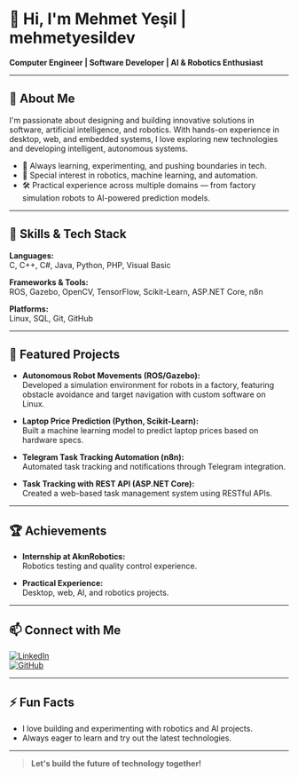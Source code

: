 # 👋 Hi, I'm Mehmet Yeşil | mehmetyesildev

**Computer Engineer | Software Developer | AI & Robotics Enthusiast**

---

## 🚀 About Me

I'm passionate about designing and building innovative solutions in software, artificial intelligence, and robotics. With hands-on experience in desktop, web, and embedded systems, I love exploring new technologies and developing intelligent, autonomous systems.

- 🌱 Always learning, experimenting, and pushing boundaries in tech.
- 🤖 Special interest in robotics, machine learning, and automation.
- 🛠️ Practical experience across multiple domains — from factory simulation robots to AI-powered prediction models.

---

## 🧠 Skills & Tech Stack

**Languages:**  
C, C++, C#, Java, Python, PHP, Visual Basic

**Frameworks & Tools:**  
ROS, Gazebo, OpenCV, TensorFlow, Scikit-Learn, ASP.NET Core, n8n

**Platforms:**  
Linux, SQL, Git, GitHub

---

## 🌟 Featured Projects

- **Autonomous Robot Movements (ROS/Gazebo):**  
  Developed a simulation environment for robots in a factory, featuring obstacle avoidance and target navigation with custom software on Linux.

- **Laptop Price Prediction (Python, Scikit-Learn):**  
  Built a machine learning model to predict laptop prices based on hardware specs.

- **Telegram Task Tracking Automation (n8n):**  
  Automated task tracking and notifications through Telegram integration.

- **Task Tracking with REST API (ASP.NET Core):**  
  Created a web-based task management system using RESTful APIs.

---

## 🏆 Achievements

- **Internship at AkınRobotics:**  
  Robotics testing and quality control experience.

- **Practical Experience:**  
  Desktop, web, AI, and robotics projects.

---

## 📫 Connect with Me

[![LinkedIn](https://img.shields.io/badge/LinkedIn-blue?logo=linkedin)](https://www.linkedin.com/in/mehmet-yesil/)  
[![GitHub](https://img.shields.io/badge/GitHub-black?logo=github)](https://github.com/mehmetyesildev)

---

## ⚡ Fun Facts

- I love building and experimenting with robotics and AI projects.
- Always eager to learn and try out the latest technologies.

---

> **Let's build the future of technology together!**
